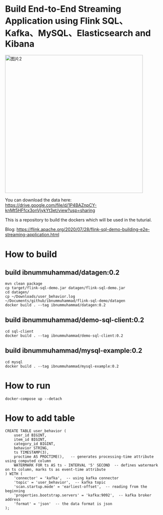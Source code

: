 # Build End-to-End Streaming Application using Flink SQL、Kafka、MySQL、Elasticsearch and Kibana

<img width="451" alt="图片2" src="https://user-images.githubusercontent.com/5378924/79943461-838bdc80-849b-11ea-81f4-b28b31e03176.png">

You can download the data here: <https://drive.google.com/file/d/1P4BAZnpCY-knMt5HFfcx3onVjykYt3et/view?usp=sharing>

This is a repository to build the dockers which will be used in the tuturial.

Blog: <https://flink.apache.org/2020/07/28/flink-sql-demo-building-e2e-streaming-application.html>

# How to build

## build ibnummuhammad/datagen:0.2

    mvn clean package
    cp target/flink-sql-demo.jar datagen/flink-sql-demo.jar
    cd datagen/
    cp ~/Downloads/user_behavior.log ~/Documents/github/ibnummuhammad/flink-sql-demo/datagen
    docker build . --tag ibnummuhammad/datagen:0.2

## build ibnummuhammad/demo-sql-client:0.2

    cd sql-client
    docker build . --tag ibnummuhammad/demo-sql-client:0.2

## build ibnummuhammad/mysql-example:0.2

    cd mysql
    docker build . --tag ibnummuhammad/mysql-example:0.2

# How to run

    docker-compose up --detach

# How to add table

```
CREATE TABLE user_behavior (
    user_id BIGINT,
    item_id BIGINT,
    category_id BIGINT,
    behavior STRING,
    ts TIMESTAMP(3),
    proctime AS PROCTIME(),   -- generates processing-time attribute using computed column
    WATERMARK FOR ts AS ts - INTERVAL '5' SECOND  -- defines watermark on ts column, marks ts as event-time attribute
) WITH (
    'connector' = 'kafka',  -- using kafka connector
    'topic' = 'user_behavior',  -- kafka topic
    'scan.startup.mode' = 'earliest-offset',  -- reading from the beginning
    'properties.bootstrap.servers' = 'kafka:9092',  -- kafka broker address
    'format' = 'json'  -- the data format is json
);
```
